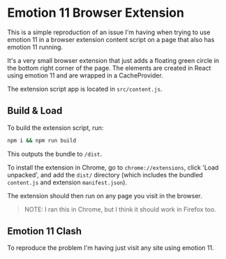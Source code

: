 # Emotion 11 Browser Extension

This is a simple reproduction of an issue I'm having when trying to use emotion 11 in a browser
extension content script on a page that also has emotion 11 running.

It's a very small browser extension that just adds a floating green circle in the bottom right
corner of the page. The elements are created in React using emotion 11 and are wrapped in a
CacheProvider.

The extension script app is located in `src/content.js`.

## Build & Load

To build the extension script, run:

```bash
npm i && npm run build
```

This outputs the bundle to `/dist`.

To install the extension in Chrome, go to `chrome://extensions`, click 'Load unpacked', and add the
`dist/` directory (which includes the bundled `content.js` and extension `manifest.json`).

The extension should then run on any page you visit in the browser.

> NOTE: I ran this in Chrome, but I think it should work in Firefox too.

## Emotion 11 Clash

To reproduce the problem I'm having just visit any site using emotion 11.
